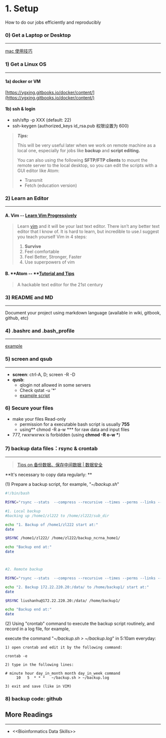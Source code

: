 # 1. Setup

How to do our jobs efficiently and reproducibly

### 0\) Get a Laptop or Desktop

---

[mac 使用技巧](https://www.evernote.com/l/ABIaUQq5Y4ZPv53w8iYevcDzHmCNY3AfIhU)

### 1\) Get a Linux OS

---

#### 1a\) docker or VM

[https://ygxing.gitbooks.io/docker/content/](https://ygxing.gitbooks.io/docker/content/)

#### 1b\) ssh & login

* ssh/sftp -p XXX \(default: 22\)
* ssh-keygen  \(authorized\_keys  id\_rsa.pub 权限设置为 600\)

> _**Tips:**_
>
> This will be very useful later when we work on remote machine as a local one, especially for jobs like **backup** and **script editing.**
>
> You can also using the following **SFTP/FTP  clients** to mount the remote server to the local desktop, so you can edit the scripts with a GUI editor like Atom:
>
> * Transmit
> * Fetch \(education version\)

### 

### 2\) Learn an Editor

---

#### A. **Vim** -- [Learn Vim Progressively](http://yannesposito.com/Scratch/en/blog/Learn-Vim-Progressively/)

> Learn [vim](http://www.vim.org/) and it will be your last text editor. There isn’t any better text editor that I know of. It is hard to learn, but incredible to use.I suggest you teach yourself Vim in 4 steps:
>
> 1. **Survive**
> 2. Feel comfortable
> 3. Feel Better, Stronger, Faster
> 4. Use superpowers of vim

#### B. **Atom -- **[Tutorial and Tips ](https://www.evernote.com/l/ABJeb9FdBc1BC6AZSgWh4Ujc_StdcFYl-kw)

> A hackable text editor for the 21st century

### 

### 3\) README and MD

---

Document your project using markdown language \(available in wiki, gitbook, github, etc\)

### 4\)  .bashrc and .bash\_profile

---

[example](https://github.com/lulab/PI/blob/master/workflow/bash_profile)

### 5\) screen and qsub

---

* **screen**: ctrl-A, D; screen -R -D 
* **qusb**: 
  * qlogin not allowed in some servers 
  * Check qstat -u '\*' 
  * [example script](https://github.com/lulab/PI/blob/master/workflow/run_bins.pbs)

### 

### 6\)  Secure your files

* make your files Read-only 
  * permission for a executable bash script is usually **755**
  * using** chmod -R a-w \*** for raw data and input files
* 777, rwxrwxrwx is forbidden \(using **chmod -R o-w \***\)

### 

### 7\)  backup data files：rsync & crontab

---

> [Tips on 备份数据、保存中间数据 \| 数据安全](https://www.evernote.com/l/ABLaXPPQIg1FM5Kgl1AoLqLj67CR1Cv44ws)

**It's necessary to copy data regularly: **

\(1\) Prepare a backup script, for example, "_~/backup.sh_"

```bash
#!/bin/bash

RSYNC="rsync --stats  --compress --recursive --times --perms --links --delete --max-size=100M --exclude-from=/home/zl222/.rsync/exclude"

#1. Local backup  
#backing up /home1/zl222 to /home/zl222/sub_dir

echo "1. Backup of /home1/zl222 start at:"
date

$RSYNC /home1/zl222/ /home/zl222/backup_ncrna_home1/ 

echo "Backup end at:"
date



#2. Remote backup 

RSYNC="rsync --stats  --compress --recursive --times --perms --links --delete --max-size=100M --files-from=/home/backup1/backup_file"

echo "2. Backup 172.22.220.20:/data/ to /home/backup1/ start at:"
date

$RSYNC liushanhu@172.22.220.20:/data/ /home/backup1/

echo "Backup end at:"
date
```

\(2\) Using "crontab" command to execute the backup script routinely, and record in a log file, for example,

execute the command "_~/backup.sh &gt; ~/backup.log_" in 5:10am everyday:

```
1) open crontab and edit it by the following command: 

crontab -e 

2) type in the following lines: 

# minute hour day_in_month month day_in_week command
     10   5  * * *   ~/backup.sh > ~/backup.log 

3) exit and save (like in VIM)
```

### 

### 8\)  backup code: github

## 

## 

## More Readings

---

* &lt;&lt;Bioinformatics Data Skills&gt;&gt;



